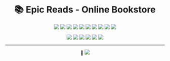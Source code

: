 <h1 align="center">📚 Epic Reads - Online Bookstore</h1>

<p align="center">
  <img src="https://img.shields.io/badge/Stack-MERN-green?style=for-the-badge&logo=mongodb" />
  <img src="https://img.shields.io/badge/Frontend-React-blue?style=for-the-badge&logo=react" />
  <img src="https://img.shields.io/badge/UI-TailwindCSS-38B2AC?style=for-the-badge&logo=tailwind-css&logoColor=white" />
  <img src="https://img.shields.io/badge/Backend-Node.js-339933?style=for-the-badge&logo=node.js&logoColor=white" />
  <img src="https://img.shields.io/badge/Database-MongoDB-47A248?style=for-the-badge&logo=mongodb&logoColor=white" />
  <img src="https://img.shields.io/badge/Auth-JWT-black?style=for-the-badge&logo=jsonwebtokens" />
  <img src="https://img.shields.io/badge/Payment-Razorpay-02042B?style=for-the-badge&logo=razorpay&logoColor=white" />
  <img src="https://img.shields.io/badge/License-MIT-yellow.svg?style=for-the-badge" />
  <img src="https://img.shields.io/badge/Deployed%20On-Vercel-black?style=for-the-badge&logo=vercel" />
  <img src="https://img.shields.io/badge/Backend-Render-purple?style=for-the-badge&logo=render" />
</p>

<p align="center">
  <img src="https://img.shields.io/github/stars/OmpalSingh01/epicreads-onlinebookstore?style=for-the-badge&logo=github" />
  <img src="https://img.shields.io/github/forks/OmpalSingh01/epicreads-onlinebookstore?style=for-the-badge&logo=github" />
  <img src="https://img.shields.io/github/issues/OmpalSingh01/epicreads-onlinebookstore?style=for-the-badge" />
  <img src="https://img.shields.io/github/issues-pr/OmpalSingh01/epicreads-onlinebookstore?style=for-the-badge" />
  <img src="https://img.shields.io/github/last-commit/OmpalSingh01/epicreads-onlinebookstore?style=for-the-badge" />
  <img src="https://img.shields.io/github/repo-size/OmpalSingh01/epicreads-onlinebookstore?style=for-the-badge" />
</p>

---

<p align="center">
  🚀 <a href="https://epicread1.vercel.app/">
    <img src="https://img.shields.io/badge/Live%20Demo-Visit%20Now-brightgreen?style=for-the-badge&logo=vercel" />
  </a>
</p>
